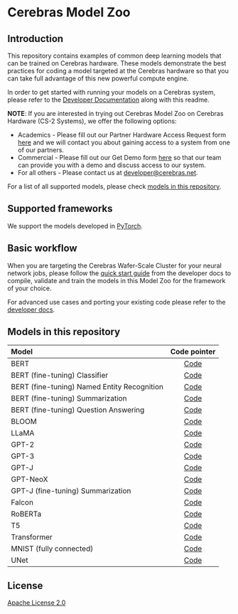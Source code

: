 # Cerebras Model Zoo

## Introduction

This repository contains examples of common deep learning models that can be trained on Cerebras hardware. These models demonstrate the best practices for coding a model targeted at the Cerebras hardware so that you can take full advantage of this new powerful compute engine.

In order to get started with running your models on a Cerebras system, please refer to the [Developer Documentation](https://docs.cerebras.net/en/latest/index.html) along with this readme.

**NOTE**: If you are interested in trying out Cerebras Model Zoo on Cerebras Hardware (CS-2 Systems), we offer the following options:

- Academics - Please fill out our Partner Hardware Access Request form [here](https://www.cerebras.net/developers/partner-hardware-access-request/) and we will contact you about gaining access to a system from one of our partners.
- Commercial - Please fill out our Get Demo form [here]( https://www.cerebras.net/get-demo/) so that our team can provide you with a demo and discuss access to our system.
- For all others - Please contact us at developer@cerebras.net.

For a list of all supported models, please check [models in this repository](#models-in-this-repository).

## Supported frameworks

We support the models developed in [PyTorch](https://pytorch.org/).

## Basic workflow

When you are targeting the Cerebras Wafer-Scale Cluster for your neural network jobs, please follow the [quick start guide](https://docs.cerebras.net/en/latest/wsc/getting-started/cs-appliance.html) from the developer docs to compile, validate and train the models in this Model Zoo for the framework of your choice.

For advanced use cases and porting your existing code please refer to the [developer docs](https://docs.cerebras.net/en/latest/wsc/port/index.html).

## Models in this repository

| Model   | Code pointer   |
|:-------|:-----------------------:|
| BERT | [Code](./modelzoo/transformers/pytorch/bert/) |
| BERT (fine-tuning) Classifier | [Code](./modelzoo/transformers/pytorch/bert/fine_tuning/classifier/) |
| BERT (fine-tuning) Named Entity Recognition | [Code](./modelzoo/transformers/pytorch/bert/fine_tuning/token_classifier/) |
| BERT (fine-tuning) Summarization | [Code](./modelzoo/transformers/pytorch/bert/fine_tuning/extractive_summarization/) |
| BERT (fine-tuning) Question Answering | [Code](./modelzoo/transformers/pytorch/bert/fine_tuning/qa/) |
| BLOOM | [Code](./modelzoo/transformers/pytorch/bloom/) |
| LLaMA | [Code](./modelzoo/transformers/pytorch/llama/) |
| GPT-2 | [Code](./modelzoo/transformers/pytorch/gpt2/) |
| GPT-3 | [Code](./modelzoo/transformers/pytorch/gpt3/) |
| GPT-J | [Code](./modelzoo/transformers/pytorch/gptj/) |
| GPT-NeoX | [Code](./modelzoo/transformers/pytorch/gptj/) |
| GPT-J (fine-tuning) Summarization |[Code](./modelzoo/transformers/pytorch/gptj/fine_tuning/abstractive_summarization/) |
| Falcon | [Code](./modelzoo/transformers/pytorch/falcon/) |
| RoBERTa | [Code](./modelzoo/transformers/pytorch/bert/) |
| T5 | [Code](./modelzoo/transformers/pytorch/t5/) |
| Transformer | [Code](./modelzoo/transformers/pytorch/transformer/) |
| MNIST (fully connected) | [Code](./modelzoo/fc_mnist/pytorch/) |
| UNet | [Code](./modelzoo/vision/pytorch/unet/) |

## License

[Apache License 2.0](./LICENSE)
